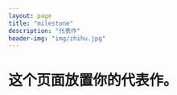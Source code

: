 ```yaml
---
layout: page
title: "milestone"
description: "代表作"
header-img: "img/zhihu.jpg"
---
```


# 这个页面放置你的代表作。







